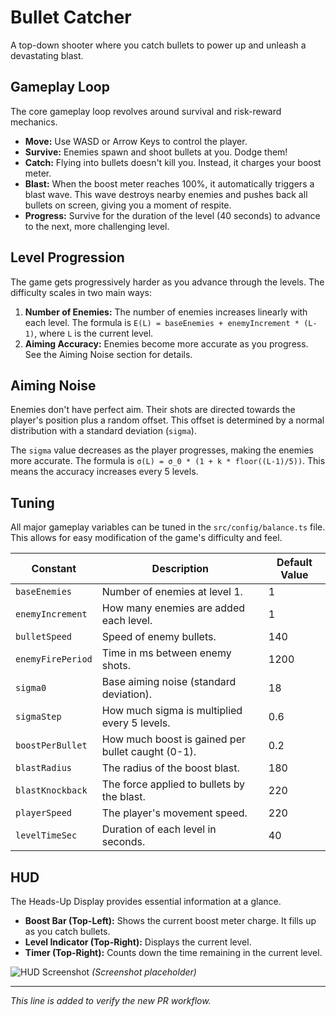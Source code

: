 # Bullet Catcher

A top-down shooter where you catch bullets to power up and unleash a devastating blast.

## Gameplay Loop

The core gameplay loop revolves around survival and risk-reward mechanics.
- **Move:** Use WASD or Arrow Keys to control the player.
- **Survive:** Enemies spawn and shoot bullets at you. Dodge them!
- **Catch:** Flying into bullets doesn't kill you. Instead, it charges your boost meter.
- **Blast:** When the boost meter reaches 100%, it automatically triggers a blast wave. This wave destroys nearby enemies and pushes back all bullets on screen, giving you a moment of respite.
- **Progress:** Survive for the duration of the level (40 seconds) to advance to the next, more challenging level.

## Level Progression

The game gets progressively harder as you advance through the levels. The difficulty scales in two main ways:

1.  **Number of Enemies:** The number of enemies increases linearly with each level. The formula is `E(L) = baseEnemies + enemyIncrement * (L-1)`, where `L` is the current level.
2.  **Aiming Accuracy:** Enemies become more accurate as you progress. See the Aiming Noise section for details.

## Aiming Noise

Enemies don't have perfect aim. Their shots are directed towards the player's position plus a random offset. This offset is determined by a normal distribution with a standard deviation (`sigma`).

The `sigma` value decreases as the player progresses, making the enemies more accurate. The formula is `σ(L) = σ_0 * (1 + k * floor((L-1)/5))`. This means the accuracy increases every 5 levels.

## Tuning

All major gameplay variables can be tuned in the `src/config/balance.ts` file. This allows for easy modification of the game's difficulty and feel.

| Constant          | Description                                     | Default Value |
| ----------------- | ----------------------------------------------- | ------------- |
| `baseEnemies`     | Number of enemies at level 1.                   | 1             |
| `enemyIncrement`  | How many enemies are added each level.          | 1             |
| `bulletSpeed`     | Speed of enemy bullets.                         | 140           |
| `enemyFirePeriod` | Time in ms between enemy shots.                 | 1200          |
| `sigma0`          | Base aiming noise (standard deviation).         | 18            |
| `sigmaStep`       | How much sigma is multiplied every 5 levels.    | 0.6           |
| `boostPerBullet`  | How much boost is gained per bullet caught (0-1). | 0.2           |
| `blastRadius`     | The radius of the boost blast.                  | 180           |
| `blastKnockback`  | The force applied to bullets by the blast.      | 220           |
| `playerSpeed`     | The player's movement speed.                    | 220           |
| `levelTimeSec`    | Duration of each level in seconds.              | 40            |

## HUD

The Heads-Up Display provides essential information at a glance.

- **Boost Bar (Top-Left):** Shows the current boost meter charge. It fills up as you catch bullets.
- **Level Indicator (Top-Right):** Displays the current level.
- **Timer (Top-Right):** Counts down the time remaining in the current level.

![HUD Screenshot](placeholder.png)
*(Screenshot placeholder)*

---
*This line is added to verify the new PR workflow.*
